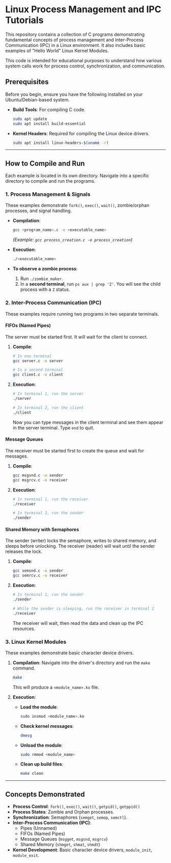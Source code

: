 # Linux Process Management and IPC Tutorials

This repository contains a collection of C programs demonstrating fundamental concepts of process management and Inter-Process Communication (IPC) in a Linux environment. It also includes basic examples of "Hello World" Linux Kernel Modules.

This code is intended for educational purposes to understand how various system calls work for process control, synchronization, and communication.

## Prerequisites

Before you begin, ensure you have the following installed on your Ubuntu/Debian-based system.

* **Build Tools**: For compiling C code.
    ```bash
    sudo apt update
    sudo apt install build-essential
    ```
* **Kernel Headers**: Required for compiling the Linux device drivers.
    ```bash
    sudo apt install linux-headers-$(uname -r)
    ```

---

## How to Compile and Run

Each example is located in its own directory. Navigate into a specific directory to compile and run the programs.

### 1. Process Management & Signals

These examples demonstrate `fork()`, `exec()`, `wait()`, zombie/orphan processes, and signal handling.

* **Compilation**:
    ```bash
    gcc <program_name>.c -o <executable_name>
    ```
    *(Example: `gcc process_creation.c -o process_creation`)*

* **Execution**:
    ```bash
    ./<executable_name>
    ```

* **To observe a zombie process**:
    1.  Run `./zombie_maker`.
    2.  In a **second terminal**, run `ps aux | grep 'Z'`. You will see the child process with a `Z` status.

### 2. Inter-Process Communication (IPC)

These examples require running two programs in two separate terminals.

#### **FIFOs (Named Pipes)**
The server must be started first. It will wait for the client to connect.

1.  **Compile**:
    ```bash
    # In one terminal
    gcc server.c -o server

    # In a second terminal
    gcc client.c -o client
    ```
2.  **Execution**:
    ```bash
    # In terminal 1, run the server
    ./server

    # In terminal 2, run the client
    ./client
    ```
    Now you can type messages in the client terminal and see them appear in the server terminal. Type `end` to quit.

#### **Message Queues**
The receiver must be started first to create the queue and wait for messages.

1.  **Compile**:
    ```bash
    gcc msgsnd.c -o sender
    gcc msgrcv.c -o receiver
    ```
2.  **Execution**:
    ```bash
    # In terminal 1, run the receiver
    ./receiver

    # In terminal 2, run the sender
    ./sender
    ```

#### **Shared Memory with Semaphores**
The sender (writer) locks the semaphore, writes to shared memory, and sleeps before unlocking. The receiver (reader) will wait until the sender releases the lock.

1.  **Compile**:
    ```bash
    gcc semsnd.c -o sender
    gcc semrcv.c -o receiver
    ```
2.  **Execution**:
    ```bash
    # In terminal 1, run the sender
    ./sender

    # While the sender is sleeping, run the receiver in terminal 2
    ./receiver
    ```
    The receiver will wait, then read the data and clean up the IPC resources.

### 3. Linux Kernel Modules

These examples demonstrate basic character device drivers.

1.  **Compilation**:
    Navigate into the driver's directory and run the `make` command.
    ```bash
    make
    ```
    This will produce a `<module_name>.ko` file.

2.  **Execution**:
    * **Load the module**:
        ```bash
        sudo insmod <module_name>.ko
        ```
    * **Check kernel messages**:
        ```bash
        dmesg
        ```
    * **Unload the module**:
        ```bash
        sudo rmmod <module_name>
        ```
    * **Clean up build files**:
        ```bash
        make clean
        ```

---

## Concepts Demonstrated

* **Process Control**: `fork()`, `exec()`, `wait()`, `getpid()`, `getppid()`
* **Process States**: Zombie and Orphan processes.
* **Synchronization**: Semaphores (`semget`, `semop`, `semctl`).
* **Inter-Process Communication (IPC)**:
    * Pipes (Unnamed)
    * FIFOs (Named Pipes)
    * Message Queues (`msgget`, `msgsnd`, `msgrcv`)
    * Shared Memory (`shmget`, `shmat`, `shmdt`)
* **Kernel Development**: Basic character device drivers, `module_init`, `module_exit`.
